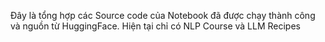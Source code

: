 Đây là tổng hợp các Source code của Notebook đã được chạy thành công và nguồn từ HuggingFace.
Hiện tại chỉ có NLP Course và LLM Recipes
